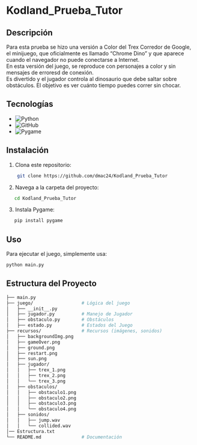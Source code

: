 # Kodland_Prueba_Tutor

## Descripción
Para esta prueba se hizo una versión a Color del Trex Corredor de Google, el minijuego, que oficialmente es llamado “Chrome Dino” y que aparece cuando el navegador no puede conectarse a Internet. <br>
En esta versión del juego, se reproduce con personajes a color y sin mensajes de erroresd de conexión. <br>
Es divertido y el jugador controla al dinosaurio que debe saltar sobre obstáculos. El objetivo es ver cuánto tiempo puedes correr sin chocar.<br>


## Tecnologías
- ![Python](https://img.shields.io/badge/-Python-7F5AB6?logo=Python&style=flat-square&labelColor=282828)
- ![GitHub](https://img.shields.io/badge/-GitHub-181717?logo=GitHub&style=flat-square&labelColor=282828)
- ![Pygame ](https://img.shields.io/badge/-Pygame-7F5AB6?logo=Python&style=flat-square&labelColor=282828)


## Instalación
1. Clona este repositorio:
```bash
    git clone https://github.com/dmac24/Kodland_Prueba_Tutor
```
2. Navega a la carpeta del proyecto:
 ```bash
    cd Kodland_Prueba_Tutor
  ```
3. Instala Pygame:
 ```bash
    pip install pygame
 ```

## Uso
Para ejecutar el juego, simplemente usa:
```bash
python main.py
```

## Estructura del Proyecto 
```bash
├── main.py                
├── juego/                  # Lógica del juego
│   ├── __init__.py
│   ├── jugador.py          # Manejo de Jugador
│   ├── obstaculo.py        # Obstáculos
│   ├── estado.py           # Estados del Juego
├── recursos/               # Recursos (imágenes, sonidos)
│   ├── backgroundImg.png
│   ├── gameOver.png
│   ├── ground.png
│   ├── restart.png
│   ├── sun.png
│   ├── jugador/
│   │   ├── trex_1.png
│   │   ├── trex_2.png
│   │   └── trex_3.png
│   ├── obstaculos/
│   │   ├── obstaculo1.png
│   │   ├── obstaculo2.png
│   │   ├── obstaculo3.png
│   │   └── obstaculo4.png
│   ├── sonidos/
│   │   ├── jump.wav
│   │   └── collided.wav
│── Estructura.txt
└── README.md               # Documentación
```